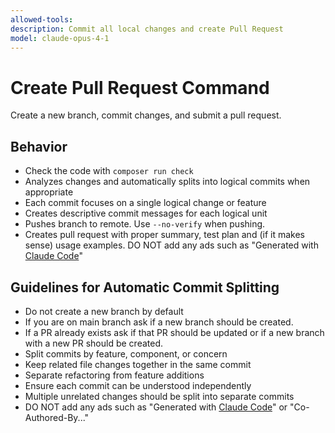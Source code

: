 ```yaml
---
allowed-tools: 
description: Commit all local changes and create Pull Request
model: claude-opus-4-1
---
```


# Create Pull Request Command

Create a new branch, commit changes, and submit a pull request.

## Behavior
- Check the code with `composer run check`
- Analyzes changes and automatically splits into logical commits when appropriate
- Each commit focuses on a single logical change or feature
- Creates descriptive commit messages for each logical unit
- Pushes branch to remote. Use `--no-verify` when pushing. 
- Creates pull request with proper summary, test plan and (if it makes sense) usage examples. DO NOT add any ads such as "Generated with [Claude Code](https://claude.ai/code)"

## Guidelines for Automatic Commit Splitting
- Do not create a new branch by default
- If you are on main branch ask if a new branch should be created.
- If a PR already exists ask if that PR should be updated or if a new branch with a new PR should be created. 
- Split commits by feature, component, or concern
- Keep related file changes together in the same commit
- Separate refactoring from feature additions
- Ensure each commit can be understood independently
- Multiple unrelated changes should be split into separate commits
- DO NOT add any ads such as "Generated with [Claude Code](https://claude.ai/code)" or "Co-Authored-By..."

